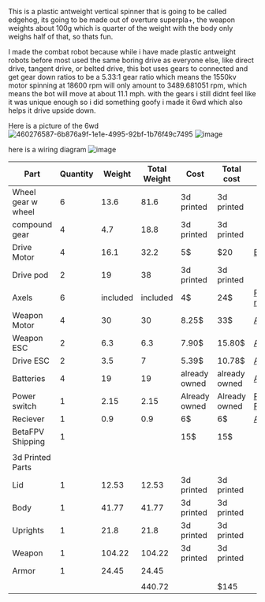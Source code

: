 This is a plastic antweight vertical spinner that is going to be called edgehog, its going to be made out of overture superpla+, the weapon weights about 100g which is quarter of the weight with the body only weighs half of that, so thats fun. 

I made the combat robot because while i have made plastic antweight robots before most used the same boring drive as everyone else, like direct drive, tangent drive, or belted drive, this bot uses gears to connected and get gear down ratios to be a 5.33:1 gear ratio which means the 1550kv motor spinning at 18600 rpm will only amount to 3489.681051 rpm, which means the bot will move at about 11.1 mph. with the gears i still didnt feel like it was unique enough so i did something goofy i made it 6wd which also helps it drive upside down.

Here is a picture of the 6wd
![460276587-6b876a9f-1e1e-4995-92bf-1b76f49c7495](https://github.com/user-attachments/assets/a78b8cde-81ee-4eb1-b205-78f7e66cc159)
![image](https://github.com/user-attachments/assets/adb45def-cf51-40ce-9aab-30b8872dc90b)

here is a wiring diagram
![image](https://github.com/user-attachments/assets/c8724b4d-e60a-4385-b345-0dfa3ba79738)


| Part               | Quantity | Weight   | Total Weight | Cost          | Total cost    | Provider                                                                                                                                                                                                                                                                                                                                                                                                                                                                                                            |
|--------------------|----------|----------|--------------|---------------|---------------|---------------------------------------------------------------------------------------------------------------------------------------------------------------------------------------------------------------------------------------------------------------------------------------------------------------------------------------------------------------------------------------------------------------------------------------------------------------------------------------------------------------------|                                                                                                                                                                                                                            
| Wheel gear w wheel | 6        | 13.6     | 81.6         | 3d printed    | 3d printed    |                                                                                                                                                                                                                                                                                                                                                                                                                                                                                                                     |
| compound gear      | 4        | 4.7      | 18.8         | 3d printed    | 3d printed    |                                                                                                                                                                                                                                                                                                                                                                                                                                                                                                                     |
| Drive Motor        | 4        | 16.1     | 32.2         | 5$            | $20           | [BetaFPV](https://betafpv.com/products/1805-brushless-motors)                                                                                                                                                                                                                                                                                                                                                                                                                                                       |
| Drive pod          | 2        | 19       | 38           | 3d printed    | 3d printed    |                                                                                                                                                                                                                                                                                                                                                                                                                                                                                                                     |
| Axels              | 6        | included | included     | 4$            | 24$           | [Repeat robotics](https://repeat-robotics.com/buy/axle_ant/)                                                                                                                                                                                                                                                                                                                                                                                                                                                        |
| Weapon Motor       | 4        | 30       | 30           | 8.25$         | 33$           | [Amazon](https://a.co/d/59BtKMb)                                                                                                                                                                                                                                                                                                                                                                                                                                                                                    |
| Weapon ESC         | 2        | 6.3      | 6.3          | 7.90$         | 15.80$        | [Aliexpress](https://www.aliexpress.us/item/3256808227888337.html?spm=a2g0o.productlist.main.3.7d0ec2aeXYVqxC&algo_pvid=0d88b4f9-8e32-437a-8c93-cd09f2f562e2&algo_exp_id=0d88b4f9-8e32-437a-8c93-cd09f2f562e2-2&pdp_ext_f=%7B%22order%22%3A%2265%22%2C%22eval%22%3A%221%22%7D&pdp_npi=4%40dis%21USD%212.59%212.25%21%21%212.59%212.25%21%40210318e817504367036912152ee331%2112000044950103986%21sea%21US%212956977473%21XZ&curPageLogUid=W6uNzytQSYNw&utparam-url=scene%3Asearch%7Cquery_from%3A#nav-specification) |
| Drive ESC          | 2        | 3.5      | 7            | 5.39$         | 10.78$        | [Aliexpress](https://www.aliexpress.us/item/3256808227888337.html?spm=a2g0o.productlist.main.3.7d0ec2aeXYVqxC&algo_pvid=0d88b4f9-8e32-437a-8c93-cd09f2f562e2&algo_exp_id=0d88b4f9-8e32-437a-8c93-cd09f2f562e2-2&pdp_ext_f=%7B%22order%22%3A%2265%22%2C%22eval%22%3A%221%22%7D&pdp_npi=4%40dis%21USD%212.59%212.25%21%21%212.59%212.25%21%40210318e817504367036912152ee331%2112000044950103986%21sea%21US%212956977473%21XZ&curPageLogUid=W6uNzytQSYNw&utparam-url=scene%3Asearch%7Cquery_from%3A#nav-specification) |
| Batteries          | 4        | 19       | 19           | already owned | already owned | [Amazon](https://www.amazon.com/dp/B0D2L17M8H?ref=ppx_yo2ov_dt_b_fed_asin_title)                                                                                                                                                                                                                                                                                                                                                                                                                                    |
| Power switch       | 1        | 2.15     | 2.15         | Already owned | Already owned | [Repeat Robotics](https://repeat-robotics.com/buy/fingertech-switch/)                                                                                                                                                                                                                                                                                                                                                                                                                                               |
| Reciever           | 1        | 0.9      | 0.9          | 6$            | 6$            | [Aliexpress](https://www.aliexpress.us/item/3256804714662317.html?spm=a2g0o.cart.0.0.6c8138damJGm9i&mp=1&pdp_npi=5%40dis%21USD%21USD%206.16%21USD%206.16%21%21USD%204.16%21%21%21%402101ef7017504365178903148e6532%2112000030953927637%21ct%21US%212956977473%21%211%210&gatewayAdapt=glo2usa)                                                                                                                                                                                                                      |
| BetaFPV Shipping   | 1        |          |              | 15$           | 15$           |                                                                                                                                                                                                                                                                                                                                                                                                                                                                                                                     |
|                    |          |          |              |               |               |                                                                                                                                                                                                                                                                                                                                                                                                                                                                                                                     |
| 3d Printed Parts   |          |          |              |               |               |                                                                                                                                                                                                                                                                                                                                                                                                                                                                                                                     |
| Lid                | 1        | 12.53    | 12.53        | 3d printed    | 3d printed    |                                                                                                                                                                                                                                                                                                                                                                                                                                                                                                                     |
| Body               | 1        | 41.77    | 41.77        | 3d printed    | 3d printed    |                                                                                                                                                                                                                                                                                                                                                                                                                                                                                                                     |
| Uprights           | 1        | 21.8     | 21.8         | 3d printed    | 3d printed    |                                                                                                                                                                                                                                                                                                                                                                                                                                                                                                                     |
| Weapon             | 1        | 104.22   | 104.22       | 3d printed    | 3d printed    |                                                                                                                                                                                                                                                                                                                                                                                                                                                                                                                     |
| Armor              | 1        | 24.45    | 24.45        |               |               |                                                                                                                                                                                                                                                                                                                                                                                                                                                                                                                     |
|                    |          |          |              |               |               |                                                                                                                                                                                                                                                                                                                                                                                                                                                                                                                     |
|                    |          |          | 440.72       |               | $145          |                                                                                                                                                                                                                                                                                                                                                                                                                                                                                                                     |

